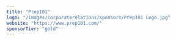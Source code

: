 ```yaml
---
title: "Prep101"
logo: "/images/corporaterelations/sponsors/Prep101 Logo.jpg"
website: "https://www.prep101.com/"
sponsorTier: "gold"
---
```

